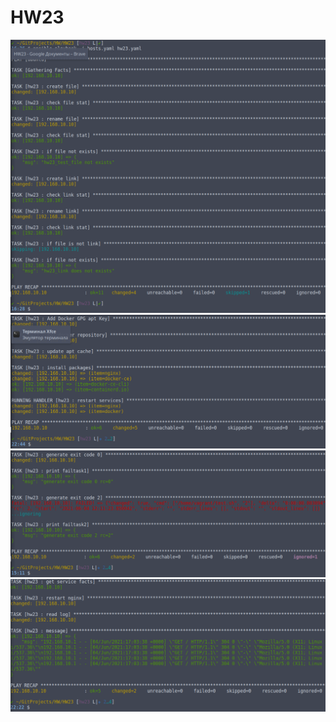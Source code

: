 # HW23

![1](/HW23/images/01.png)
![2](/HW23/images/02.png)
![3](/HW23/images/03.png)
![4](/HW23/images/04.png)
